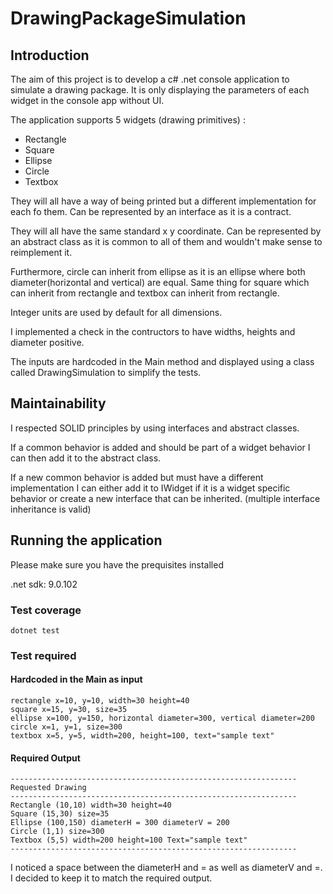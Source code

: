 # DrawingPackageSimulation
## Introduction

The aim of this project is to develop a c# .net console application to simulate a drawing package. It is only displaying the parameters of each widget in the console app without UI.

The application supports 5 widgets (drawing primitives) :

- Rectangle
- Square
- Ellipse
- Circle
- Textbox

They will all have a way of being printed but a different implementation for each fo them. Can be represented by an interface as it is a contract.

They will all have the same standard x y coordinate. Can be represented by an abstract class as it is common to all of them and wouldn't make sense to reimplement it.

Furthermore, circle can inherit from ellipse as it is an ellipse where both diameter(horizontal and vertical) are equal. Same thing for square which can inherit from rectangle and textbox can inherit from rectangle.

Integer units are used by default for all dimensions.

I implemented a check in the contructors to have widths, heights and diameter positive.

The inputs are hardcoded in the Main method and displayed using a class called DrawingSimulation to simplify the tests.

## Maintainability

I respected SOLID principles by using interfaces and abstract classes.

If a common behavior is added and should be part of a widget behavior I can then add it to the abstract class.

If a new common behavior is added but must have a different implementation I can either add it to IWidget if it is a widget specific behavior or create a new interface that can be inherited. (multiple interface inheritance is valid)

## Running the application

Please make sure you have the prequisites installed 

.net sdk: 9.0.102

### Test coverage

```
dotnet test
```
### Test required

#### Hardcoded in the Main as input
```
rectangle x=10, y=10, width=30 height=40
square x=15, y=30, size=35
ellipse x=100, y=150, horizontal diameter=300, vertical diameter=200
circle x=1, y=1, size=300
textbox x=5, y=5, width=200, height=100, text="sample text"
```
#### Required Output

```
----------------------------------------------------------------
Requested Drawing
----------------------------------------------------------------
Rectangle (10,10) width=30 height=40
Square (15,30) size=35
Ellipse (100,150) diameterH = 300 diameterV = 200
Circle (1,1) size=300
Textbox (5,5) width=200 height=100 Text="sample text"
----------------------------------------------------------------
```

I noticed a space between the diameterH and = as well as diameterV and =. I decided to keep it to match the required output.
